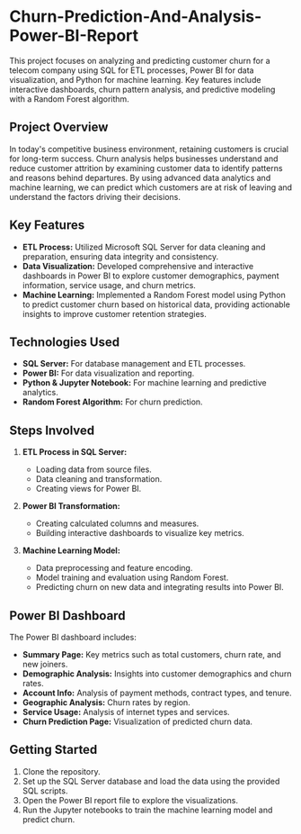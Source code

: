 # Churn-Prediction-And-Analysis-Power-BI-Report

This project focuses on analyzing and predicting customer churn for a telecom company using SQL for ETL processes, Power BI for data visualization, and Python for machine learning. Key features include interactive dashboards, churn pattern analysis, and predictive modeling with a Random Forest algorithm.

## Project Overview

In today's competitive business environment, retaining customers is crucial for long-term success. Churn analysis helps businesses understand and reduce customer attrition by examining customer data to identify patterns and reasons behind departures. By using advanced data analytics and machine learning, we can predict which customers are at risk of leaving and understand the factors driving their decisions.

## Key Features

- **ETL Process:** Utilized Microsoft SQL Server for data cleaning and preparation, ensuring data integrity and consistency.
- **Data Visualization:** Developed comprehensive and interactive dashboards in Power BI to explore customer demographics, payment information, service usage, and churn metrics.
- **Machine Learning:** Implemented a Random Forest model using Python to predict customer churn based on historical data, providing actionable insights to improve customer retention strategies.

## Technologies Used

- **SQL Server:** For database management and ETL processes.
- **Power BI:** For data visualization and reporting.
- **Python & Jupyter Notebook:** For machine learning and predictive analytics.
- **Random Forest Algorithm:** For churn prediction.

## Steps Involved

1. **ETL Process in SQL Server:**
   - Loading data from source files.
   - Data cleaning and transformation.
   - Creating views for Power BI.

2. **Power BI Transformation:**
   - Creating calculated columns and measures.
   - Building interactive dashboards to visualize key metrics.

3. **Machine Learning Model:**
   - Data preprocessing and feature encoding.
   - Model training and evaluation using Random Forest.
   - Predicting churn on new data and integrating results into Power BI.

## Power BI Dashboard

The Power BI dashboard includes:
- **Summary Page:** Key metrics such as total customers, churn rate, and new joiners.
- **Demographic Analysis:** Insights into customer demographics and churn rates.
- **Account Info:** Analysis of payment methods, contract types, and tenure.
- **Geographic Analysis:** Churn rates by region.
- **Service Usage:** Analysis of internet types and services.
- **Churn Prediction Page:** Visualization of predicted churn data.

## Getting Started

1. Clone the repository.
2. Set up the SQL Server database and load the data using the provided SQL scripts.
3. Open the Power BI report file to explore the visualizations.
4. Run the Jupyter notebooks to train the machine learning model and predict churn.


